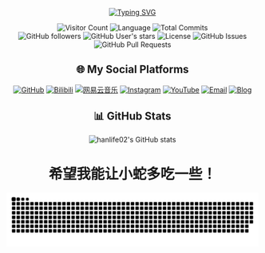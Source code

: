 <div align="center">
  
  [![Typing SVG](https://readme-typing-svg.demolab.com?size=24&duration=4000&pause=10&color=FFFFFF&center=true&vCenter=true&multiline=true&width=450&height=100&lines=Hi+%20+there%2C+I'm+%20+Ethan.;A+%20+student+%20+from+%20+PKU-COE&repeat=false)](https://git.io/typing-svg)

![Visitor Count](https://visitor-badge.laobi.icu/badge?page_id=hanlife02.hanlife02) 
![Language](https://img.shields.io/github/languages/top/hanlife02/hanlife02)
![Total Commits](https://img.shields.io/github/commit-activity/m/hanlife02/hanlife02)<br>
![GitHub followers](https://img.shields.io/github/followers/hanlife02?style=social) 
![GitHub User's stars](https://img.shields.io/github/stars/hanlife02?affiliations=OWNER%2CCOLLABORATOR&style=social) 
![License](https://img.shields.io/github/license/hanlife02/hanlife02)
![GitHub Issues](https://img.shields.io/github/issues/hanlife02/hanlife02)
![GitHub Pull Requests](https://img.shields.io/github/issues-pr/hanlife02/hanlife02)

## 🌐 My Social Platforms

 [![GitHub](https://img.shields.io/badge/GitHub-100000?style=flat-square&logo=github&logoColor=white)](https://github.com/hanlife02)
 [![Bilibili](https://img.shields.io/badge/Bilibili-00A1D6?style=flat-square&logo=bilibili&logoColor=white)](https://space.bilibili.com/1546192745)
 [![网易云音乐](https://img.shields.io/badge/iCloud%20Music-E60026?style=flat-square&logo=netease&logoColor=white)](https://music.163.com/#/user/home?id=1797049896)
 [![Instagram](https://img.shields.io/badge/Instagram-E4405F?style=flat-square&logo=instagram&logoColor=white)](https://www.instagram.com/hanlife02/)
 [![YouTube](https://img.shields.io/badge/YouTube-FF0000?style=flat-square&logo=youtube&logoColor=white)](https://www.youtube.com/c/hanlife02)
 [![Email](https://img.shields.io/badge/Email-D14836?style=flat-square&logo=gmail&logoColor=white)](mailto:han@hanlife02.com.cn)
 [![Blog](https://img.shields.io/badge/Blog-000000?style=flat-square&logo=About.me&logoColor=white)](https://hanlife02.com.cn)
 
## 📊 GitHub Stats
  
![hanlife02's GitHub stats](https://github-readme-stats.vercel.app/api?username=hanlife02&show_icons=true&theme=radical)


</div>



<div align="center">

  # 希望我能让小蛇多吃一些！
<picture >
  <source media="(prefers-color-scheme: dark)" srcset="https://raw.githubusercontent.com/hanlife02/hanlife02/output/github-contribution-grid-snake-dark.svg?palette=github-dark">
  <source media="(prefers-color-scheme: light)" srcset="https://raw.githubusercontent.com/hanlife02/hanlife02/output/github-contribution-grid-snake.svg">
  <img alt="github contribution grid snake animation" src="https://raw.githubusercontent.com/hanlife02/hanlife02/output/github-contribution-grid-snake.svg">
</picture>

</div>
